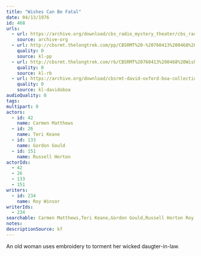 ```yaml
---
title: "Wishes Can Be Fatal"
date: 04/13/1976
id: 468
urls: 
  - url: https://archive.org/download/cbs_radio_mystery_theater/cbs_radio_mystery_theater-0451-0500.zip/cbs_radio_mystery_theater-0451-0500%2Fcbsrmt_0468_wishes_can_be_fatal.mp3
    source: archive-org
  - url: http://cbsrmt.thelongtrek.com/pp/CBSRMT%20-%20760413%200468%20Wishes%20Can%20Be%20Fatal_pp.mp3
    quality: 0
    source: kl-pp
  - url: http://cbsrmt.thelongtrek.com/rb/CBSRMT%20760413%200468%20Wishes%20Can%20Be%20Fatal_wuwm.mp3
    quality: 0
    source: kl-rb
  - url: https://archive.org/download/cbsrmt-david-oxford-boa-collection/CBSRMT-760413-0468-Wishes-Can-Be-Fatal-(128-44)_WUWM-FM-{BoA}.mp3
    quality: 0
    source: kl-davidoboa
audioQuality: 0
tags: 
multipart: 0
actors:  
  - id: 42
    name: Carmen Matthews  
  - id: 26
    name: Teri Keane  
  - id: 133
    name: Gordon Gould  
  - id: 151
    name: Russell Horton
actorIds:  
  - 42  
  - 26  
  - 133  
  - 151
writers:  
  - id: 234
    name: Roy Winsor
writerIds:  
  - 234
searchable: Carmen Matthews,Teri Keane,Gordon Gould,Russell Horton Roy Winsor
notes: 
descriptionSource: kf
---
```

An old woman uses embroidery to torment her wicked daugter-in-law.